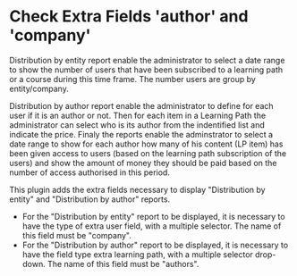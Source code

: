 Check Extra Fields 'author' and 'company'
======

Distribution by entity report enable the administrator to select a date range to show the number of users that 
have been subscribed to a learning path or a course during this time frame. The number users are group by entity/company.

Distribution by author report enable the administrator to define for each user if it is an author or not.
Then for each item in a Learning Path the administrator can select who is its author from the indentified list and indicate the price.
Finaly the reports enable the adminstrator to select a date range to show for each author how many of his content (LP item)
has been given access to users (based on the learning path subscription of the users) and show the amount of money they should be paid 
based on the number of access authorised in this period.

This plugin adds the extra fields necessary to display "Distribution by entity" and "Distribution by author" reports.
* For the "Distribution by entity" report to be displayed, it is necessary to have the type of extra user field, with a multiple selector.
The name of this field must be "company".
* For the "Distribution by author" report to be displayed, it is necessary to have the field type extra learning path, with a multiple selector drop-down.
The name of this field must be "authors".
